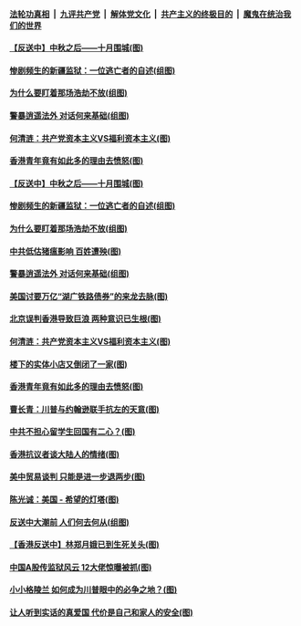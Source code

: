 ####  [法轮功真相](../../../../basic/blob/master/README.md?t=09130552) &nbsp;|&nbsp; [九评共产党](../../../../9ping.md/blob/master/README.md?t=09130552) &nbsp;|&nbsp; [解体党文化](../../../../jtdwh.md/blob/master/README.md?t=09130552)  &nbsp;|&nbsp; [共产主义的终极目的](../../../../gczydzjmd.md/blob/master/README.md?t=09130552) &nbsp;|&nbsp; [魔鬼在统治我们的世界](../../../../mgztzwmdsj.md/blob/master/README.md?t=09130552) 

#### [【反送中】中秋之后——十月围城(图)](../pages/p4/907191.md?t=09130552) 

#### [惨剧频生的新疆监狱：一位逃亡者的自述(组图)](../pages/p4/907187.md?t=09130552) 

#### [为什么要盯着那场浩劫不放(组图)](../pages/p4/907176.md?t=09130552) 

#### [警暴逍遥法外 对话何来基础(组图)](../pages/p4/907172.md?t=09130552) 

#### [何清涟：共产党资本主义VS福利资本主义(图)](../pages/p4/907049.md?t=09130552) 

#### [香港青年竟有如此多的理由去愤怒(图)](../pages/p4/907043.md?t=09130552) 

#### [【反送中】中秋之后——十月围城(图)](../pages/p4/907191.md?t=09130552) 

#### [惨剧频生的新疆监狱：一位逃亡者的自述(组图)](../pages/p4/907187.md?t=09130552) 

#### [为什么要盯着那场浩劫不放(组图)](../pages/p4/907176.md?t=09130552) 

#### [中共低估猪瘟影响 百姓遭殃(图)](../pages/p4/907174.md?t=09130552) 

#### [警暴逍遥法外 对话何来基础(组图)](../pages/p4/907172.md?t=09130552) 

#### [美国讨要万亿“湖广铁路债券”的来龙去脉(图)](../pages/p4/907063.md?t=09130552) 

#### [北京误判香港导致巨浪 两种意识已生根(图)](../pages/p4/907053.md?t=09130552) 

#### [何清涟：共产党资本主义VS福利资本主义(图)](../pages/p4/907049.md?t=09130552) 

#### [楼下的实体小店又倒闭了一家(图)](../pages/p4/907045.md?t=09130552) 

#### [香港青年竟有如此多的理由去愤怒(图)](../pages/p4/907043.md?t=09130552) 

#### [曹长青：川普与约翰逊联手抗左的天意(图)](../pages/p4/907023.md?t=09130552) 

#### [中共不担心留学生回国有二心？(图)](../pages/p4/906946.md?t=09130552) 

#### [香港抗议者谈大陆人的情绪(图)](../pages/p4/906942.md?t=09130552) 

#### [美中贸易谈判 只能是进一步退两步(图)](../pages/p4/906940.md?t=09130552) 

#### [陈光诚：美国 - 希望的灯塔(图)](../pages/p4/906938.md?t=09130552) 

#### [反送中大潮前 人们何去何从(组图)](../pages/p4/906936.md?t=09130552) 

#### [【香港反送中】林郑月娥已到生死关头(图)](../pages/p4/905654.md?t=09130552) 

#### [中国A股传监狱风云 12大佬惊曝被抓(图)](../pages/p4/906844.md?t=09130552) 

#### [小小格陵兰 如何成为川普眼中的必争之地？(图)](../pages/p4/906842.md?t=09130552) 

#### [让人听到实话的真爱国 代价是自己和家人的安全(图)](../pages/p4/906837.md?t=09130552) 

